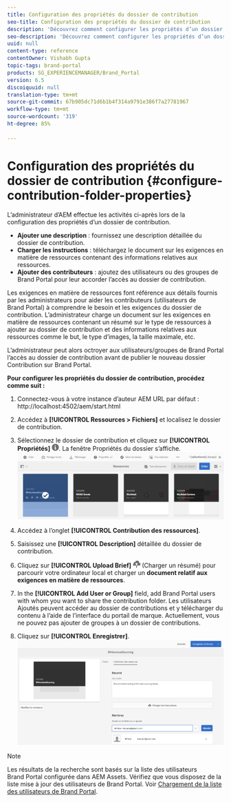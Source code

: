 ```yaml
---
title: Configuration des propriétés du dossier de contribution
seo-title: Configuration des propriétés du dossier de contribution
description: 'Découvrez comment configurer les propriétés d’un dossier de contribution dans AEM Assets. '
seo-description: 'Découvrez comment configurer les propriétés d’un dossier de contribution dans AEM Assets. '
uuid: null
content-type: reference
contentOwner: Vishabh Gupta
topic-tags: brand-portal
products: SG_EXPERIENCEMANAGER/Brand_Portal
version: 6.5
discoiquuid: null
translation-type: tm+mt
source-git-commit: 67b905dc71d6b1b4f314a9791e386f7a27781967
workflow-type: tm+mt
source-wordcount: '319'
ht-degree: 85%

---
```



# Configuration des propriétés du dossier de contribution {#configure-contribution-folder-properties}

L’administrateur d’AEM effectue les activités ci-après lors de la configuration des propriétés d’un dossier de contribution.

* **Ajouter une description** : fournissez une description détaillée du dossier de contribution.
* **Charger les instructions** : téléchargez le document sur les exigences en matière de ressources contenant des informations relatives aux ressources.
* **Ajouter des contributeurs** : ajoutez des utilisateurs ou des groupes de Brand Portal pour leur accorder l’accès au dossier de contribution.

Les exigences en matière de ressources font référence aux détails fournis par les administrateurs pour aider les contributeurs (utilisateurs de Brand Portal) à comprendre le besoin et les exigences du dossier de contribution. L’administrateur charge un document sur les exigences en matière de ressources contenant un résumé sur le type de ressources à ajouter au dossier de contribution et des informations relatives aux ressources comme le but, le type d’images, la taille maximale, etc.

L’administrateur peut alors octroyer aux utilisateurs/groupes de Brand Portal l’accès au dossier de contribution avant de publier le nouveau dossier Contribution sur Brand Portal.

**Pour configurer les propriétés du dossier de contribution, procédez comme suit :**
1. Connectez-vous à votre instance d’auteur AEM
URL par défaut : http://localhost:4502/aem/start.html
1. Accédez à **[!UICONTROL Ressources > Fichiers]** et localisez le dossier de contribution.
1. Sélectionnez le dossier de contribution et cliquez sur **[!UICONTROL Propriétés]** ![](assets/properties.png). La fenêtre Propriétés du dossier s’affiche.
   ![](assets/contribution-folder-property1.png)
1. Accédez à l’onglet **[!UICONTROL Contribution des ressources]**.
1. Saisissez une **[!UICONTROL Description]** détaillée du dossier de contribution.
1. Cliquez sur **[!UICONTROL Upload Brief]** ![](assets/upload.png) (Charger un résumé) pour parcourir votre ordinateur local et charger un **document relatif aux exigences en matière de ressources**.
1. In the **[!UICONTROL Add User or Group]** field, add Brand Portal users with whom you want to share the contribution folder. Les utilisateurs Ajoutés peuvent accéder au dossier de contributions et y télécharger du contenu à l’aide de l’interface du portail de marque. Actuellement, vous ne pouvez pas ajouter de groupes à un dossier de contributions.

1. Cliquez sur **[!UICONTROL Enregistrer]**.
   ![](assets/contribution-folder-property2.png)

>[!NOTE]
>
>Les résultats de la recherche sont basés sur la liste des utilisateurs Brand Portal configurée dans AEM Assets. Vérifiez que vous disposez de la liste mise à jour des utilisateurs de Brand Portal. Voir [Chargement de la liste des utilisateurs de Brand Portal](brand-portal-configure-asset-sourcing.md).

